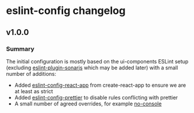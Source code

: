# eslint-config changelog

## v1.0.0

### Summary

The initial configuration is mostly based on the ui-components ESLint setup (excluding [eslint-plugin-sonarjs](https://github.com/SonarSource/eslint-plugin-sonarjs) which may be added later) with a small number of additions:

- Added [eslint-config-react-app](https://github.com/facebook/create-react-app/blob/master/packages/eslint-config-react-app/index.js) from create-react-app to ensure we are at least as strict
- Added [eslint-config-prettier](https://github.com/prettier/eslint-config-prettier) to disable rules conflicting with prettier
- A small number of agreed overrides, for example [no-console](https://eslint.org/docs/rules/no-console)
